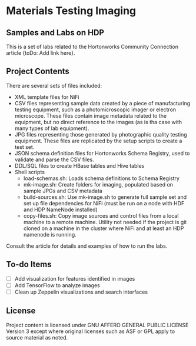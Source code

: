 # Materials Testing Imaging
## Samples and Labs on HDP

This is a set of labs related to the Hortonworks Community Connection article {toDo: Add link here}.

## Project Contents
There are several sets of files included:
* XML template files for NiFi
* CSV files representing sample data created by a piece of manufacturing testing equipment, such as a photomicroscopic imager or electron microscope. These files contain image metadata related to the equipment, but no direct reference to the images (as is tha case with many types of lab equipment).
* JPG files representing those generated by photographic quality testing equipment. These files are replicated by the setup scripts to create a test set.
* JSON schema definition files for Hortonworks Schema Registry, used to validate and parse the CSV files.
* DDL/SQL files to create HBase tables and Hive tables 
* Shell scripts
    * load-schemas.sh: Loads schema definitions to Schema Registry
    * mk-image.sh: Create folders for imaging, populated based on sample JPGs and CSV metadata
    * build-sources.sh: Use mk-image.sh to generate full sample set and set up file dependencies for NiFi (must be run on a node with HDF and HDP NameNode installed)
    * copy-files.sh: Copy image sources and control files from a local machine to a remote machine. Utility not needed if the project is git cloned on a machine in the cluster where NiFi and at least an HDP namenode is running.
    
Consult the article for details and examples of how to run the labs. 

## To-do Items
- [ ] Add visualization for features identified in images
- [ ] Add TensorFlow to analyze images
- [ ] Clean up Zeppelin visualizations and search interfaces

## License
Project content is licensed under GNU AFFERO GENERAL PUBLIC LICENSE Version 3 except where original licenses such as ASF or GPL apply to source material as noted.